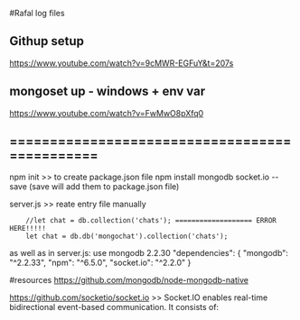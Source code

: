 #Rafal log files


## Githup setup
https://www.youtube.com/watch?v=9cMWR-EGFuY&t=207s
## mongoset up - windows + env var
https://www.youtube.com/watch?v=FwMwO8pXfq0


## ==============================================

npm init >> to create package.json file
npm install mongodb socket.io --save (save will add them to package.json file)

server.js >> reate entry file manually

        //let chat = db.collection('chats'); =================== ERROR HERE!!!!!
        let chat = db.db('mongochat').collection('chats');

as well as in server.js:  use mongodb 2.2.30
"dependencies": {
    "mongodb": "^2.2.33",
    "npm": "^6.5.0",
    "socket.io": "^2.2.0"
  }


#resources 
https://github.com/mongodb/node-mongodb-native

https://github.com/socketio/socket.io  >> Socket.IO enables real-time bidirectional event-based communication. It consists of: